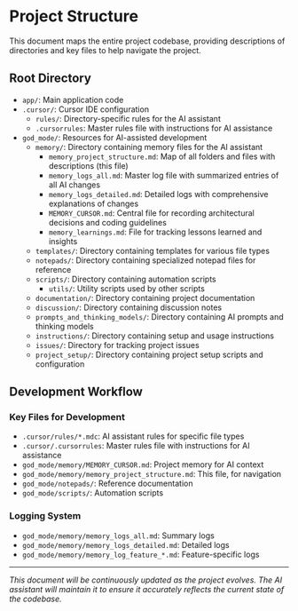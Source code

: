 # Project Structure

This document maps the entire project codebase, providing descriptions of directories and key files to help navigate the project.

## Root Directory

- `app/`: Main application code
- `.cursor/`: Cursor IDE configuration
  - `rules/`: Directory-specific rules for the AI assistant
  - `.cursorrules`: Master rules file with instructions for AI assistance
- `god_mode/`: Resources for AI-assisted development
  - `memory/`: Directory containing memory files for the AI assistant
    - `memory_project_structure.md`: Map of all folders and files with descriptions (this file)
    - `memory_logs_all.md`: Master log file with summarized entries of all AI changes
    - `memory_logs_detailed.md`: Detailed logs with comprehensive explanations of changes
    - `MEMORY_CURSOR.md`: Central file for recording architectural decisions and coding guidelines
    - `memory_learnings.md`: File for tracking lessons learned and insights
  - `templates/`: Directory containing templates for various file types
  - `notepads/`: Directory containing specialized notepad files for reference
  - `scripts/`: Directory containing automation scripts
    - `utils/`: Utility scripts used by other scripts
  - `documentation/`: Directory containing project documentation
  - `discussion/`: Directory containing discussion notes
  - `prompts_and_thinking_models/`: Directory containing AI prompts and thinking models
  - `instructions/`: Directory containing setup and usage instructions
  - `issues/`: Directory for tracking project issues
  - `project_setup/`: Directory containing project setup scripts and configuration

## Development Workflow

### Key Files for Development

- `.cursor/rules/*.mdc`: AI assistant rules for specific file types
- `.cursor/.cursorrules`: Master rules file with instructions for AI assistance
- `god_mode/memory/MEMORY_CURSOR.md`: Project memory for AI context
- `god_mode/memory/memory_project_structure.md`: This file, for navigation
- `god_mode/notepads/`: Reference documentation
- `god_mode/scripts/`: Automation scripts

### Logging System

- `god_mode/memory/memory_logs_all.md`: Summary logs
- `god_mode/memory/memory_logs_detailed.md`: Detailed logs
- `god_mode/memory/memory_log_feature_*.md`: Feature-specific logs

---

*This document will be continuously updated as the project evolves. The AI assistant will maintain it to ensure it accurately reflects the current state of the codebase.* 
